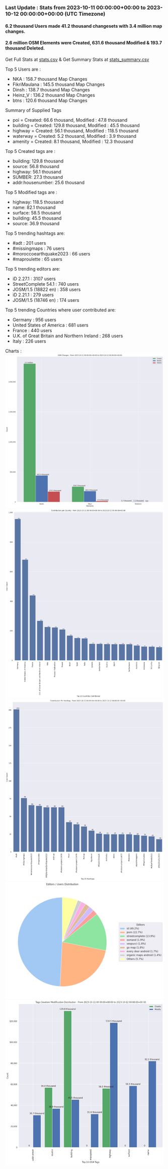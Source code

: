 ### Last Update : Stats from 2023-10-11 00:00:00+00:00 to 2023-10-12 00:00:00+00:00 (UTC Timezone)

#### 6.2 thousand Users made 41.2 thousand changesets with 3.4 million map changes.
#### 2.6 million OSM Elements were Created, 631.6 thousand Modified & 193.7 thousand Deleted.
Get Full Stats at [stats.csv](/stats/Global/Daily/stats.csv)
 & Get Summary Stats at [stats_summary.csv](/stats/Global/Daily/stats_summary.csv)

Top 5 Users are : 
- NKA : 158.7 thousand Map Changes
- FikriMaulana : 145.5 thousand Map Changes
- Dinsh : 138.7 thousand Map Changes
- Heinz_V : 136.2 thousand Map Changes
- btns : 120.6 thousand Map Changes

Summary of Supplied Tags
- poi = Created: 66.6 thousand, Modified : 47.8 thousand
- building = Created: 129.8 thousand, Modified : 45.5 thousand
- highway = Created: 56.1 thousand, Modified : 118.5 thousand
- waterway = Created: 5.2 thousand, Modified : 3.9 thousand
- amenity = Created: 8.1 thousand, Modified : 12.3 thousand


Top 5 Created tags are :
- building: 129.8 thousand
- source: 56.8 thousand
- highway: 56.1 thousand
- SUMBER: 27.3 thousand
- addr:housenumber: 25.6 thousand


Top 5 Modified tags are :
- highway: 118.5 thousand
- name: 82.1 thousand
- surface: 58.5 thousand
- building: 45.5 thousand
- source: 36.9 thousand


Top 5 trending hashtags are:
- #adt : 201 users
- #missingmaps : 76 users
- #moroccoearthquake2023 : 66 users
- #maproulette : 65 users


Top 5 trending editors are:
- iD 2.27.1 : 3107 users
- StreetComplete 54.1 : 740 users
- JOSM/1.5 (18822 en) : 358 users
- iD 2.21.1 : 279 users
- JOSM/1.5 (18746 en) : 174 users


Top 5 trending Countries where user contributed are:
- Germany : 956 users
- United States of America : 681 users
- France : 440 users
- U.K. of Great Britain and Northern Ireland : 268 users
- Italy : 226 users


 Charts : 
![Alt text](./stats_osm_changes.png) 
![Alt text](./stats_users_per_country.png) 
![Alt text](./stats_users_per_hashtag.png) 
![Alt text](./stats_editors_pie_chart.png) 
![Alt text](./stats_tags.png) 
